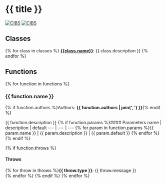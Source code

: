 # {{ title }}

[![CIBS](https://img.shields.io/badge/CIBS-Okstate-orange)](https://ceat.okstate.edu/mae/research/cibs/)
[![CIBS](https://img.shields.io/badge/Repository-Guidelines-green)](https://github.com/CIBS-Okstate/CIBS/blob/main/RepositoryGuidelines.pdf)

## Classes
{% for class in classes %}
**[{{class.name}}]({{class.href}})**: {{ class.description }}
{% endfor %}

## Functions
{% for function in functions %}
### {{ function.name }}
{% if function.authors %}Authors: **{{ function.authors | join(', ') }}**{% endif %}

{{ function.description }}
{% if function.params %}#### Parameters
name | description | default
--- | --- | ---
{% for param in function.params %}{{ param.name }} | {{ param.description }} | {{ param.default }}
{% endfor %}
{% endif %}

{% if function.throws %}
#### Throws
{% for throw in throws %}**{{ throw.type }}**: {{ throw.message }}  
{% endfor %}
{% endif %}
{% endfor %}
